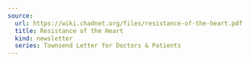 ```yaml
---
source:
  url: https://wiki.chadnet.org/files/resistance-of-the-heart.pdf
  title: Resistance of the Heart
  kind: newsletter
  series: Townsend Letter for Doctors & Patients
---
```

